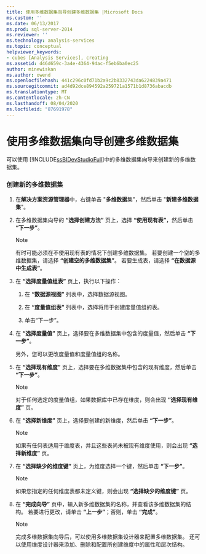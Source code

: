```yaml
---
title: 使用多维数据集向导创建多维数据集 |Microsoft Docs
ms.custom: ''
ms.date: 06/13/2017
ms.prod: sql-server-2014
ms.reviewer: ''
ms.technology: analysis-services
ms.topic: conceptual
helpviewer_keywords:
- cubes [Analysis Services], creating
ms.assetid: d46d659c-3a4e-4364-94ac-f5eb6ba0ec25
author: minewiskan
ms.author: owend
ms.openlocfilehash: 441c296c0fd71b2a9c2b8332743da6224839a471
ms.sourcegitcommit: ad4d92dce894592a259721a1571b1d8736abacdb
ms.translationtype: MT
ms.contentlocale: zh-CN
ms.lasthandoff: 08/04/2020
ms.locfileid: "87691978"
---
```

# <a name="create-a-cube-using-the-cube-wizard"></a>使用多维数据集向导创建多维数据集
  可以使用 [!INCLUDE[ssBIDevStudioFull](../../includes/ssbidevstudiofull-md.md)]中的多维数据集向导来创建新的多维数据集。  
  
### <a name="to-create-a-new-cube"></a>创建新的多维数据集  
  
1.  在**解决方案资源管理器**中，右键单击 "**多维数据**集"，然后单击 "**新建多维数据集**"。  
  
2.  在多维数据集向导的 **“选择创建方法”** 页上，选择 **“使用现有表”**，然后单击 **“下一步”**。  
  
    > [!NOTE]  
    >  有时可能必须在不使用现有表的情况下创建多维数据集。 若要创建一个空的多维数据集，请选择 **“创建空的多维数据集”**。 若要生成表，请选择 **“在数据源中生成表”**。  
  
3.  在 **“选择度量值组表”** 页上，执行以下操作：  
  
    1.  在 **“数据源视图”** 列表中，选择数据源视图。  
  
    2.  在 **“度量值组表”** 列表中，选择将用于创建度量值组的表。  
  
    3.  单击“下一步”。  
  
4.  在 **“选择度量值”** 页上，选择要在多维数据集中包含的度量值，然后单击 **“下一步”**。  
  
     另外，您可以更改度量值和度量值组的名称。  
  
5.  在 **“选择现有维度”** 页上，选择要在多维数据集中包含的现有维度，然后单击 **“下一步”**。  
  
    > [!NOTE]  
    >   对于任何选定的度量值组，如果数据库中已存在维度，则会出现 **“选择现有维度”** 页。  
  
6.  在 **“选择新维度”** 页上，选择要创建的新维度，然后单击 **“下一步”**。  
  
    > [!NOTE]  
    >   如果有任何表适用于维度表，并且这些表尚未被现有维度使用，则会出现 **“选择新维度”** 页。  
  
7.  在 **“选择缺少的维度键”** 页上，为维度选择一个键，然后单击 **“下一步”**。  
  
    > [!NOTE]  
    >   如果您指定的任何维度表都未定义键，则会出现 **“选择缺少的维度键”** 页。  
  
8.  在 **“完成向导”** 页中，输入新多维数据集的名称，并查看该多维数据集的结构。 若要进行更改，请单击 **“上一步”**；否则，单击 **“完成”**。  
  
    > [!NOTE]  
    >  完成多维数据集向导后，可以使用多维数据集设计器来配置多维数据集。 还可以使用维度设计器来添加、删除和配置所创建维度中的属性和层次结构。  
  
  
